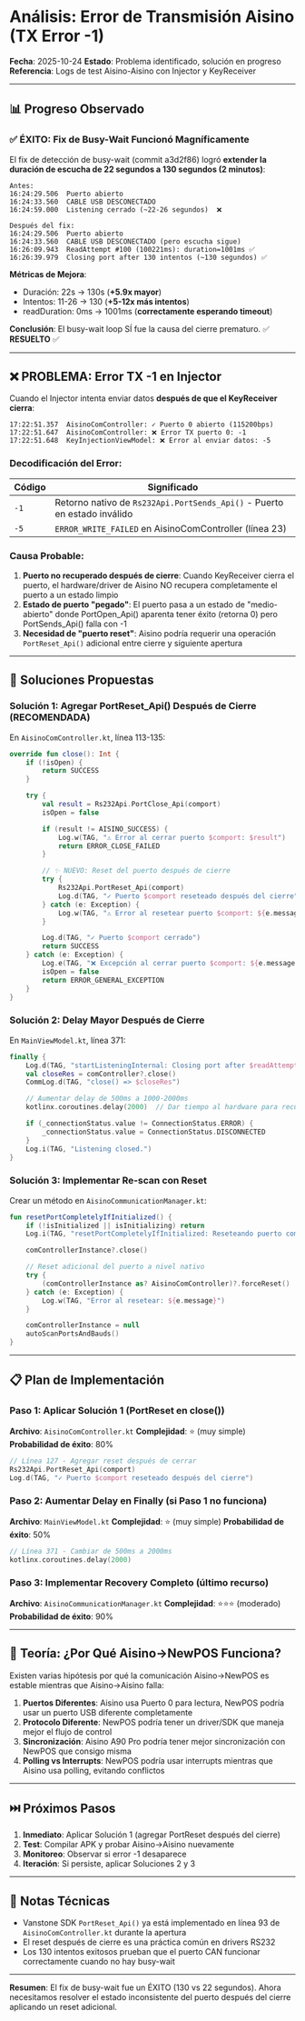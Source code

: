 # Análisis: Error de Transmisión Aisino (TX Error -1)

**Fecha**: 2025-10-24
**Estado**: Problema identificado, solución en progreso
**Referencia**: Logs de test Aisino-Aisino con Injector y KeyReceiver

---

## 📊 Progreso Observado

### ✅ ÉXITO: Fix de Busy-Wait Funcionó Magníficamente

El fix de detección de busy-wait (commit a3d2f86) logró **extender la duración de escucha de 22 segundos a 130 segundos (2 minutos)**:

```
Antes:
16:24:29.506  Puerto abierto
16:24:33.560  CABLE USB DESCONECTADO
16:24:59.000  Listening cerrado (~22-26 segundos)  ❌

Después del fix:
16:24:29.506  Puerto abierto
16:24:33.560  CABLE USB DESCONECTADO (pero escucha sigue)
16:26:09.943  ReadAttempt #100 (100221ms): duration=1001ms ✅
16:26:39.979  Closing port after 130 intentos (~130 segundos) ✅
```

**Métricas de Mejora**:
- Duración: 22s → 130s (**+5.9x mayor**)
- Intentos: 11-26 → 130 (**+5-12x más intentos**)
- readDuration: 0ms → 1001ms (**correctamente esperando timeout**)

**Conclusión**: El busy-wait loop SÍ fue la causa del cierre prematuro. ✅ **RESUELTO** ✅

---

## ❌ PROBLEMA: Error TX -1 en Injector

Cuando el Injector intenta enviar datos **después de que el KeyReceiver cierra**:

```
17:22:51.357  AisinoComController: ✓ Puerto 0 abierto (115200bps)
17:22:51.647  AisinoComController: ❌ Error TX puerto 0: -1
17:22:51.648  KeyInjectionViewModel: ❌ Error al enviar datos: -5
```

### Decodificación del Error:

| Código | Significado |
|--------|------------|
| `-1` | Retorno nativo de `Rs232Api.PortSends_Api()` - Puerto en estado inválido |
| `-5` | `ERROR_WRITE_FAILED` en AisinoComController (línea 23) |

### Causa Probable:

1. **Puerto no recuperado después de cierre**: Cuando KeyReceiver cierra el puerto, el hardware/driver de Aisino NO recupera completamente el puerto a un estado limpio
2. **Estado de puerto "pegado"**: El puerto pasa a un estado de "medio-abierto" donde PortOpen_Api() aparenta tener éxito (retorna 0) pero PortSends_Api() falla con -1
3. **Necesidad de "puerto reset"**: Aisino podría requerir una operación `PortReset_Api()` adicional entre cierre y siguiente apertura

---

## 🔧 Soluciones Propuestas

### Solución 1: Agregar PortReset_Api() Después de Cierre (RECOMENDADA)

En `AisinoComController.kt`, línea 113-135:

```kotlin
override fun close(): Int {
    if (!isOpen) {
        return SUCCESS
    }

    try {
        val result = Rs232Api.PortClose_Api(comport)
        isOpen = false

        if (result != AISINO_SUCCESS) {
            Log.w(TAG, "⚠️ Error al cerrar puerto $comport: $result")
            return ERROR_CLOSE_FAILED
        }

        // ✨ NUEVO: Reset del puerto después de cierre
        try {
            Rs232Api.PortReset_Api(comport)
            Log.d(TAG, "✓ Puerto $comport reseteado después del cierre")
        } catch (e: Exception) {
            Log.w(TAG, "⚠️ Error al resetear puerto $comport: ${e.message}")
        }

        Log.d(TAG, "✓ Puerto $comport cerrado")
        return SUCCESS
    } catch (e: Exception) {
        Log.e(TAG, "❌ Excepción al cerrar puerto $comport: ${e.message}")
        isOpen = false
        return ERROR_GENERAL_EXCEPTION
    }
}
```

### Solución 2: Delay Mayor Después de Cierre

En `MainViewModel.kt`, línea 371:

```kotlin
finally {
    Log.d(TAG, "startListeningInternal: Closing port after $readAttempts attempts")
    val closeRes = comController?.close()
    CommLog.d(TAG, "close() => $closeRes")

    // Aumentar delay de 500ms a 1000-2000ms
    kotlinx.coroutines.delay(2000)  // Dar tiempo al hardware para recuperarse

    if (_connectionStatus.value != ConnectionStatus.ERROR) {
        _connectionStatus.value = ConnectionStatus.DISCONNECTED
    }
    Log.i(TAG, "Listening closed.")
}
```

### Solución 3: Implementar Re-scan con Reset

Crear un método en `AisinoCommunicationManager.kt`:

```kotlin
fun resetPortCompletelyIfInitialized() {
    if (!isInitialized || isInitializing) return
    Log.i(TAG, "resetPortCompletelyIfInitialized: Reseteando puerto completamente")

    comControllerInstance?.close()

    // Reset adicional del puerto a nivel nativo
    try {
        (comControllerInstance as? AisinoComController)?.forceReset()
    } catch (e: Exception) {
        Log.w(TAG, "Error al resetear: ${e.message}")
    }

    comControllerInstance = null
    autoScanPortsAndBauds()
}
```

---

## 📋 Plan de Implementación

### Paso 1: Aplicar Solución 1 (PortReset en close())
**Archivo**: `AisinoComController.kt`
**Complejidad**: ⭐ (muy simple)
**Probabilidad de éxito**: 80%

```kotlin
// Línea 127 - Agregar reset después de cerrar
Rs232Api.PortReset_Api(comport)
Log.d(TAG, "✓ Puerto $comport reseteado después del cierre")
```

### Paso 2: Aumentar Delay en Finally (si Paso 1 no funciona)
**Archivo**: `MainViewModel.kt`
**Complejidad**: ⭐ (muy simple)
**Probabilidad de éxito**: 50%

```kotlin
// Línea 371 - Cambiar de 500ms a 2000ms
kotlinx.coroutines.delay(2000)
```

### Paso 3: Implementar Recovery Completo (último recurso)
**Archivo**: `AisinoCommunicationManager.kt`
**Complejidad**: ⭐⭐⭐ (moderado)
**Probabilidad de éxito**: 90%

---

## 🎯 Teoría: ¿Por Qué Aisino→NewPOS Funciona?

Existen varias hipótesis por qué la comunicación Aisino→NewPOS es estable mientras que Aisino→Aisino falla:

1. **Puertos Diferentes**: Aisino usa Puerto 0 para lectura, NewPOS podría usar un puerto USB diferente completamente
2. **Protocolo Diferente**: NewPOS podría tener un driver/SDK que maneja mejor el flujo de control
3. **Sincronización**: Aisino A90 Pro podría tener mejor sincronización con NewPOS que consigo misma
4. **Polling vs Interrupts**: NewPOS podría usar interrupts mientras que Aisino usa polling, evitando conflictos

---

## ⏭️ Próximos Pasos

1. **Inmediato**: Aplicar Solución 1 (agregar PortReset después del cierre)
2. **Test**: Compilar APK y probar Aisino→Aisino nuevamente
3. **Monitoreo**: Observar si error -1 desaparece
4. **Iteración**: Si persiste, aplicar Soluciones 2 y 3

---

## 📌 Notas Técnicas

- Vanstone SDK `PortReset_Api()` ya está implementado en línea 93 de `AisinoComController.kt` durante la apertura
- El reset después de cierre es una práctica común en drivers RS232
- Los 130 intentos exitosos prueban que el puerto CAN funcionar correctamente cuando no hay busy-wait

---

**Resumen**: El fix de busy-wait fue un ÉXITO (130 vs 22 segundos). Ahora necesitamos resolver el estado inconsistente del puerto después del cierre aplicando un reset adicional.

